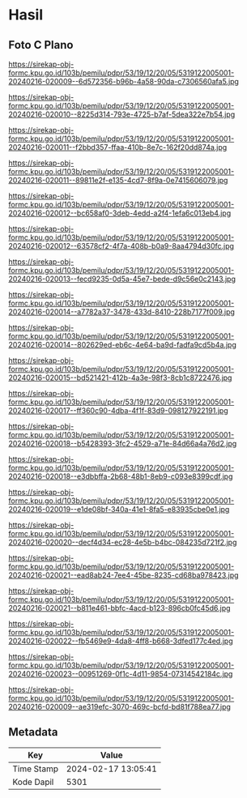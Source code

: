 # Hasil

## Foto C Plano

https://sirekap-obj-formc.kpu.go.id/103b/pemilu/pdpr/53/19/12/20/05/5319122005001-20240216-020009--6d572356-b96b-4a58-90da-c7306560afa5.jpg

https://sirekap-obj-formc.kpu.go.id/103b/pemilu/pdpr/53/19/12/20/05/5319122005001-20240216-020010--8225d314-793e-4725-b7af-5dea322e7b54.jpg

https://sirekap-obj-formc.kpu.go.id/103b/pemilu/pdpr/53/19/12/20/05/5319122005001-20240216-020011--f2bbd357-ffaa-410b-8e7c-162f20dd874a.jpg

https://sirekap-obj-formc.kpu.go.id/103b/pemilu/pdpr/53/19/12/20/05/5319122005001-20240216-020011--89811e2f-e135-4cd7-8f9a-0e7415606079.jpg

https://sirekap-obj-formc.kpu.go.id/103b/pemilu/pdpr/53/19/12/20/05/5319122005001-20240216-020012--bc658af0-3deb-4edd-a2f4-1efa6c013eb4.jpg

https://sirekap-obj-formc.kpu.go.id/103b/pemilu/pdpr/53/19/12/20/05/5319122005001-20240216-020012--63578cf2-4f7a-408b-b0a9-8aa4794d30fc.jpg

https://sirekap-obj-formc.kpu.go.id/103b/pemilu/pdpr/53/19/12/20/05/5319122005001-20240216-020013--fecd9235-0d5a-45e7-bede-d9c56e0c2143.jpg

https://sirekap-obj-formc.kpu.go.id/103b/pemilu/pdpr/53/19/12/20/05/5319122005001-20240216-020014--a7782a37-3478-433d-8410-228b7177f009.jpg

https://sirekap-obj-formc.kpu.go.id/103b/pemilu/pdpr/53/19/12/20/05/5319122005001-20240216-020014--802629ed-eb6c-4e64-ba9d-fadfa9cd5b4a.jpg

https://sirekap-obj-formc.kpu.go.id/103b/pemilu/pdpr/53/19/12/20/05/5319122005001-20240216-020015--bd521421-412b-4a3e-98f3-8cb1c8722476.jpg

https://sirekap-obj-formc.kpu.go.id/103b/pemilu/pdpr/53/19/12/20/05/5319122005001-20240216-020017--ff360c90-4dba-4f1f-83d9-098127922191.jpg

https://sirekap-obj-formc.kpu.go.id/103b/pemilu/pdpr/53/19/12/20/05/5319122005001-20240216-020018--b5428393-3fc2-4529-a71e-84d66a4a76d2.jpg

https://sirekap-obj-formc.kpu.go.id/103b/pemilu/pdpr/53/19/12/20/05/5319122005001-20240216-020018--e3dbbffa-2b68-48b1-8eb9-c093e8399cdf.jpg

https://sirekap-obj-formc.kpu.go.id/103b/pemilu/pdpr/53/19/12/20/05/5319122005001-20240216-020019--e1de08bf-340a-41e1-8fa5-e83935cbe0e1.jpg

https://sirekap-obj-formc.kpu.go.id/103b/pemilu/pdpr/53/19/12/20/05/5319122005001-20240216-020020--decf4d34-ec28-4e5b-b4bc-084235d721f2.jpg

https://sirekap-obj-formc.kpu.go.id/103b/pemilu/pdpr/53/19/12/20/05/5319122005001-20240216-020021--ead8ab24-7ee4-45be-8235-cd68ba978423.jpg

https://sirekap-obj-formc.kpu.go.id/103b/pemilu/pdpr/53/19/12/20/05/5319122005001-20240216-020021--b811e461-bbfc-4acd-b123-896cb0fc45d6.jpg

https://sirekap-obj-formc.kpu.go.id/103b/pemilu/pdpr/53/19/12/20/05/5319122005001-20240216-020022--fb5469e9-4da8-4ff8-b668-3dfed177c4ed.jpg

https://sirekap-obj-formc.kpu.go.id/103b/pemilu/pdpr/53/19/12/20/05/5319122005001-20240216-020023--00951269-0f1c-4d11-9854-07314542184c.jpg

https://sirekap-obj-formc.kpu.go.id/103b/pemilu/pdpr/53/19/12/20/05/5319122005001-20240216-020009--ae319efc-3070-469c-bcfd-bd81f788ea77.jpg


## Metadata

| Key        | Value               |
| ---------- | ------------------- |
| Time Stamp | 2024-02-17 13:05:41 |
| Kode Dapil | 5301                |



